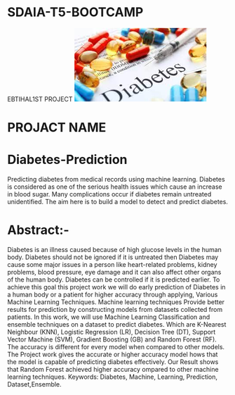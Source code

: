 # SDAIA-T5-BOOTCAMP
EBTIHAL1ST PROJECT
![DM.JPG](DM.JPG)
# PROJACT NAME 
# Diabetes-Prediction 
Predicting diabetes from medical records using machine learning. 
Diabetes is considered as one of the serious health issues which cause an increase in blood sugar. Many complications occur if diabetes remain untreated unidentified. The aim here is to build a model to detect and predict diabetes.

# Abstract:-  
Diabetes is an illness caused because of high glucose levels in the human body. Diabetes should not be ignored if it is untreated then Diabetes may cause some major issues in a person like heart-related problems, kidney problems, blood pressure, eye damage and it can also affect other organs of the human body. Diabetes can be controlled if it is predicted earlier. To achieve this goal this project work we will do early prediction of Diabetes in a human body or a patient for higher accuracy through applying, Various Machine Learning Techniques. Machine learning techniques Provide better results for prediction by constructing models from datasets collected from patients. In this work, we will use Machine Learning Classification and ensemble techniques on a dataset to predict diabetes. Which are K-Nearest Neighbour (KNN), Logistic Regression (LR), Decision Tree (DT), Support Vector Machine (SVM), Gradient Boosting (GB) and Random Forest (RF). The accuracy is different for every model when compared to other models. The Project work gives the accurate or higher accuracy model  hows that the model is capable of predicting diabetes effectively. Our Result shows that Random Forest achieved higher accuracy ompared to other machine learning techniques. Keywords: Diabetes, Machine, Learning, Prediction, Dataset,Ensemble.


